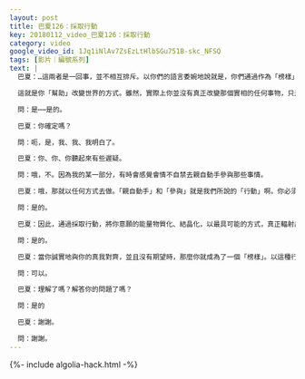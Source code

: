 ```yaml
---
layout: post
title: 巴夏126：採取行動
key: 20180112_video_巴夏126：採取行動
category: video
google_video_id: 1Jq1iNlAv7ZsEzLtHlbSGu751B-skc_NFSQ
tags: [影片｜編號系列]
text: |
  巴夏：…這兩者是一回事，並不相互排斥。以你們的語言委婉地說就是，你們通過作為「榜樣」，通過成為你偏好的那個世界的能量振動，來幫助改變你們的世界，並轉換自己進入那個已經代表了你偏好的振動的平行實相。因為，在那個轉換過程中，你就成為別人的榜樣，使他們也能夠選擇那種類型的轉換。

  這就是你「幫助」改變世界的方式。雖然，實際上你並沒有真正改變那個實相的任何事物，只是轉換到另一個實相，之前那個實相依舊存在沒有改變，因為所有的平行實相都同時存在著。所以，看似矛盾之處在於，你幫助改變你所在的世界，實際上是通過，以最佳可能的方式轉換進入另一個實相，那個實相更加代表了你所偏好的世界。因為，在此過程中你起到榜樣和示範作用，令別人也能這樣做。你搞清楚了嗎？

  問：是⋯⋯是的。

  巴夏：你確定嗎？

  問：呃，是，我、我、我明白了。

  巴夏：你、你、你聽起來有些遲疑。

  問：哦，不。因為我的某一部分，有時會感覺會情不自禁去親自動手參與那些事情。

  巴夏：哦，那就以任何方式去做。「親自動手」和「參與」就是我們所說的「行動」啊。你必須採取物質行動，因為你是在體驗一個物質實相，那就是我們說的「作為榜樣」的意思。如果你真的相信某一特定的振動實相，那麼你就會作為榜樣在實際行動中真正體現它們。你必須將那種振動導入物質實相，否則那就只是一種心智練習（mentalexercise），你就沒有完成一個回路（completing thecircuit）。你必須「身體-心智-靈魂」（body mindspirit）諧同運作，而不只是在「心智」層面。懂了嗎？

  問：是的。

  巴夏：因此，通過採取行動，將你意願的能量物質化、結晶化，以最具可能的方式，真正輻射出你偏好的實相的振動。因為如果你身處那個現實內，你的行為自然會與之匹配，你就會以任何使你喜悅的方式採取物質行動，就像你說的感到「情不自禁去行動」。懂了嗎？

  問：是的。

  巴夏：當你誠實地與你的真我對齊，並且沒有期望時，那麼你就成為了一個「榜樣」。以這種行動，你就是在真正將那種振動錨定在那個實相中，成為別人的榜樣。那些人就可以選擇是否去模仿、反映、同步對齊於你所給出的示範。說得通嗎？

  問：可以。

  巴夏：理解了嗎？解答你的問題了嗎？

  問：是的

  巴夏：謝謝。

  問：謝謝。
---
```


{%- include algolia-hack.html -%}
